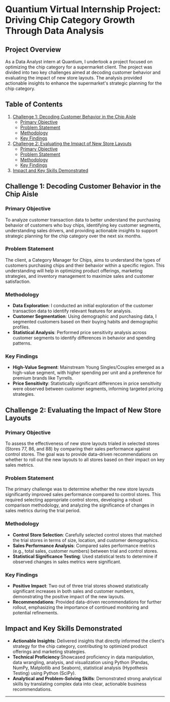 
# Quantium Virtual Internship Project: Driving Chip Category Growth Through Data Analysis

## Project Overview

As a Data Analyst intern at Quantium, I undertook a project focused on optimizing the chip category for a supermarket client. The project was divided into two key challenges aimed at decoding customer behavior and evaluating the impact of new store layouts. The analysis provided actionable insights to enhance the supermarket's strategic planning for the chip category.

## Table of Contents

1. [Challenge 1: Decoding Customer Behavior in the Chip Aisle](#challenge-1-decoding-customer-behavior-in-the-chip-aisle)
   - [Primary Objective](#primary-objective)
   - [Problem Statement](#problem-statement)
   - [Methodology](#methodology)
   - [Key Findings](#key-findings)
2. [Challenge 2: Evaluating the Impact of New Store Layouts](#challenge-2-evaluating-the-impact-of-new-store-layouts)
   - [Primary Objective](#primary-objective-1)
   - [Problem Statement](#problem-statement-1)
   - [Methodology](#methodology-1)
   - [Key Findings](#key-findings-1)
3. [Impact and Key Skills Demonstrated](#impact-and-key-skills-demonstrated)

## Challenge 1: Decoding Customer Behavior in the Chip Aisle

### Primary Objective

To analyze customer transaction data to better understand the purchasing behavior of customers who buy chips, identifying key customer segments, understanding sales drivers, and providing actionable insights to support strategic planning for the chip category over the next six months.

### Problem Statement

The client, a Category Manager for Chips, aims to understand the types of customers purchasing chips and their behavior within a specific region. This understanding will help in optimizing product offerings, marketing strategies, and inventory management to maximize sales and customer satisfaction.

### Methodology

- **Data Exploration**: I conducted an initial exploration of the customer transaction data to identify relevant features for analysis.
- **Customer Segmentation**: Using demographic and purchasing data, I segmented customers based on their buying habits and demographic profiles.
- **Statistical Analysis**: Performed price sensitivity analysis across customer segments to identify differences in behavior and spending patterns.

### Key Findings

- **High-Value Segment**: Mainstream Young Singles/Couples emerged as a high-value segment, with higher spending per unit and a preference for premium brands like Tyrrells.
- **Price Sensitivity**: Statistically significant differences in price sensitivity were observed between customer segments, informing targeted pricing strategies.

## Challenge 2: Evaluating the Impact of New Store Layouts

### Primary Objective

To assess the effectiveness of new store layouts trialed in selected stores (Stores 77, 86, and 88) by comparing their sales performance against control stores. The goal was to provide data-driven recommendations on whether to roll out the new layouts to all stores based on their impact on key sales metrics.

### Problem Statement

The primary challenge was to determine whether the new store layouts significantly improved sales performance compared to control stores. This required selecting appropriate control stores, developing a robust comparison methodology, and analyzing the significance of changes in sales metrics during the trial period.

### Methodology

- **Control Store Selection**: Carefully selected control stores that matched the trial stores in terms of size, location, and customer demographics.
- **Sales Performance Analysis**: Compared sales performance metrics (e.g., total sales, customer numbers) between trial and control stores.
- **Statistical Significance Testing**: Used statistical tests to determine if observed changes in sales metrics were significant.

### Key Findings

- **Positive Impact**: Two out of three trial stores showed statistically significant increases in both sales and customer numbers, demonstrating the positive impact of the new layouts.
- **Recommendations**: Provided data-driven recommendations for further rollout, emphasizing the importance of continued monitoring and potential refinements.

## Impact and Key Skills Demonstrated

- **Actionable Insights**: Delivered insights that directly informed the client's strategy for the chip category, contributing to optimized product offerings and marketing strategies.
- **Technical Proficiency**:Showcased proficiency in data manipulation, data wrangling, analysis, and visualization using Python (Pandas, NumPy, Matplotlib and Seaborn), statistical analysis (Hypothesis Testing) using Python (SciPy).
- **Analytical and Problem-Solving Skills**: Demonstrated strong analytical skills by translating complex data into clear, actionable business recommendations.

---
